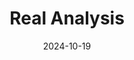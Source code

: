 ---
title: Real Analysis
subtitle: 
permalink: /book-reviews/real-analysis
date: 2024-10-19
last_modified_at: 2024-10-19
header_type:
---